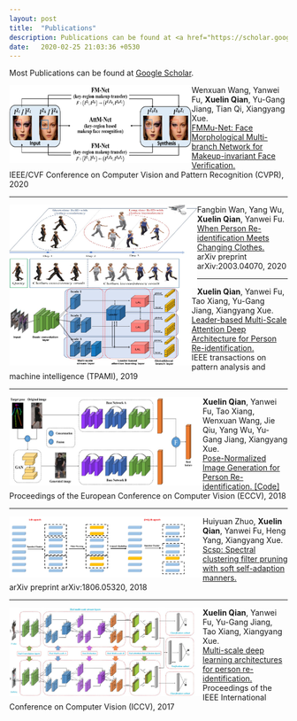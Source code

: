 ```yaml
---
layout: post
title:  "Publications"
description: Publications can be found at <a href="https://scholar.google.com/citations?user=71WXkL4AAAAJ&hl=en" target="_blank">Google Scholar</a>.
date:   2020-02-25 21:03:36 +0530
---
```

Most Publications can be found at <a href="https://scholar.google.com/citations?user=71WXkL4AAAAJ&hl=en" target="_blank">Google Scholar</a>.

<div>
<img src="/img/publication/cvpr19_framework.png" alt="." style="vertical-align:middle;
" width="330" height="140" align="left">
<span>
Wenxuan Wang, Yanwei Fu, <b>Xuelin Qian</b>, Yu-Gang Jiang, Tian Qi, Xiangyang Xue. 
<br>
<a href=""> FMMu-Net: Face Morphological Multi-branch Network for Makeup-invariant Face Verification. </a>
<br>
IEEE/CVF Conference on Computer Vision and Pattern Recognition (CVPR), 2020
</span>
</div>

------

<div>
<img src="/img/publication/arxiv2020_VC-Clothes.png" alt="." style="vertical-align:middle;
" width="340" height="150" align="left">
<span>
Fangbin Wan, Yang Wu, <b>Xuelin Qian</b>, Yanwei Fu.
<br>
<a href="https://arxiv.org/abs/2003.04070"> When Person Re-identification Meets Changing Clothes. </a>
<br>
arXiv preprint arXiv:2003.04070, 2020
  
  
  
</span>
</div>


------

<div>
<img src="/img/publication/PAMI19_Framework.png" alt="." style="vertical-align:middle;
" width="330" height="140" align="left">
<span>
<b>Xuelin Qian</b>, Yanwei Fu, Tao Xiang, Yu-Gang Jiang, Xiangyang Xue. 
<br>
<a href="https://ieeexplore.ieee.org/abstract/document/8762210/" 
target="_blank"> Leader-based Multi-Scale Attention Deep Architecture for Person Re-identification. </a>
<br>
IEEE transactions on pattern analysis and machine intelligence (TPAMI), 2019
</span>
</div>
  
------

<div>
<img src="/img/publication/eccv18_framework.png" alt="." width="350" height="160" align="left">
<span>

<b>Xuelin Qian</b>, Yanwei Fu, Tao Xiang, Wenxuan Wang, Jie Qiu, Yang Wu, Yu-Gang Jiang, Xiangyang Xue. 
<br>
<a href="http://openaccess.thecvf.com/content_ECCV_2018/html/Xuelin_Qian_Pose-Normalized_Image_Generation_ECCV_2018_paper.html" 
target="_blank"> Pose-Normalized Image Generation for Person Re-identification. </a>
<a href="https://github.com/naiq/PN_GAN" target="_blank">[Code]</a>
<br>
Proceedings of the European Conference on Computer Vision (ECCV), 2018
</span>
</div>

------

<div>
<img src="/img/publication/arxiv18_scsp.png" alt="." width="350" height="110" align="left">
<span>

Huiyuan Zhuo, <b>Xuelin Qian</b>, Yanwei Fu, Heng Yang, Xiangyang Xue. 
<br>
<a href="https://arxiv.org/abs/1806.05320" 
target="_blank"> Scsp: Spectral clustering filter pruning with soft self-adaption manners. </a>
<br>
arXiv preprint arXiv:1806.05320, 2018
</span>
</div>

------

<div>
<img src="/img/publication/iccv17_framework.png" alt="." style="vertical-align:middle;" width="350" height="160" align="left">
<span>
<b>Xuelin Qian</b>, Yanwei Fu, Yu-Gang Jiang, Tao Xiang, Xiangyang Xue. 
<br>
<a href="http://openaccess.thecvf.com/content_iccv_2017/html/Qian_Multi-Scale_Deep_Learning_ICCV_2017_paper.html" 
target="_blank"> Multi-scale deep learning architectures for person re-identification. </a>
<br>
Proceedings of the IEEE International Conference on Computer Vision (ICCV), 2017
</span>
</div>

